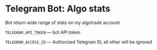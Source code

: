 # Telegram Bot: Algo stats

Bot return wide range of stats on my algotrade account

`TELEGRAM_API_TOKEN` — bot API token

`TELEGRAM_ACCESS_ID` — Authorized Telegram ID, all other will be ignored
